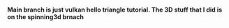####  Main branch is just vulkan hello triangle tutorial. The 3D stuff that I did is on the spinning3d brnach
